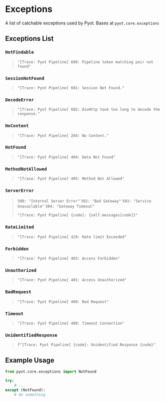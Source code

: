 # Exceptions

A list of catchable exceptions used by Pyot. Bases at `pyot.core.exceptions`

## Exceptions List

### `NotFindable` <Badge type="error" text="Exception" vertical="middle" />
> `"[Trace: Pyot Pipeline] 600: Pipeline token matching pair not found"`


### `SessionNotFound` <Badge type="error" text="Exception" vertical="middle" />
> `"[Trace: Pyot Pipeline] 601: Session Not Found."`


### `DecodeError` <Badge type="error" text="Exception" vertical="middle" />
> `"[Trace: Pyot Pipeline] 602: AioHttp took too long to decode the response."`


### `NoContent` <Badge type="error" text="Exception" vertical="middle" />
> `"[Trace: Pyot Pipeline] 204: No Content."`


### `NotFound` <Badge type="error" text="Exception" vertical="middle" />
> `"[Trace: Pyot Pipeline] 404: Data Not Found"`


### `MethodNotAllowed` <Badge type="error" text="Exception" vertical="middle" />
> `"[Trace: Pyot Pipeline] 405: Method Not Allowed"`

        
### `ServerError` <Badge type="error" text="Exception" vertical="middle" />
> `500: "Internal Server Error"`
> `502: "Bad Gateway"`
> `503: "Service Unavailable"`
> `504: "Gateway Timeout"`
>
> `"[Trace: Pyot Pipeline] {code}: {self.messages[code]}"`
        

### `RateLimited` <Badge type="error" text="Exception" vertical="middle" />
> `"[Trace: Pyot Pipeline] 429: Rate limit Exceeded"`


### `Forbidden` <Badge type="error" text="Exception" vertical="middle" />
> `"[Trace: Pyot Pipeline] 403: Access Forbidden"`


### `Unauthorized` <Badge type="error" text="Exception" vertical="middle" />
> `"[Trace: Pyot Pipeline] 401: Access Unauthorized"`


### `BadRequest` <Badge type="error" text="Exception" vertical="middle" />
> `"[Trace: Pyot Pipeline] 400: Bad Request"`


### `Timeout` <Badge type="error" text="Exception" vertical="middle" />
> `"[Trace: Pyot Pipeline] 408: Timeout Connection"`


### `UnidentifiedResponse` <Badge type="error" text="Exception" vertical="middle" />
> `f"[Trace: Pyot Pipeline] {code}: Unidentified Response {code}"`


## Example Usage
```python
from pyot.core.exceptions import NotFound

try:
    # ...
except (NotFound):
    # do something
```